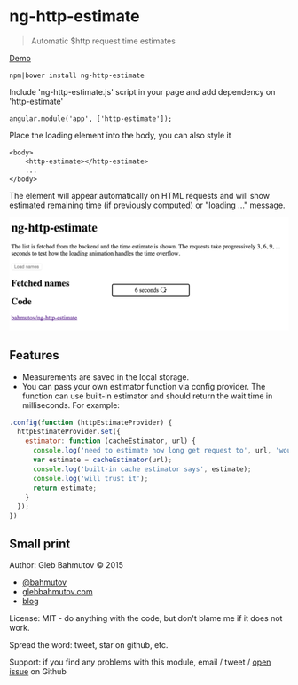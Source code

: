 # ng-http-estimate

> Automatic $http request time estimates

[Demo](http://glebbahmutov.com/ng-http-estimate/)

    npm|bower install ng-http-estimate

Include 'ng-http-estimate.js' script in your page and add dependency on 'http-estimate'

    angular.module('app', ['http-estimate']);

Place the loading element into the body, you can also style it

    <body>
        <http-estimate></http-estimate>
        ...
    </body>

The element will appear automatically on HTML requests and will show estimated remaining
time (if previously computed) or "loading ..." message.

![screenshot](screenshot.png)

## Features

* Measurements are saved in the local storage.
* You can pass your own estimator function via config provider. The function can
use built-in estimator and should return the wait time in milliseconds. For example:

```js
.config(function (httpEstimateProvider) {
  httpEstimateProvider.set({
    estimator: function (cacheEstimator, url) {
      console.log('need to estimate how long get request to', url, 'would take');
      var estimate = cacheEstimator(url);
      console.log('built-in cache estimator says', estimate);
      console.log('will trust it');
      return estimate;
    }
  });
})
```

## Small print

Author: Gleb Bahmutov &copy; 2015

* [@bahmutov](https://twitter.com/bahmutov)
* [glebbahmutov.com](http://glebbahmutov.com)
* [blog](http://glebbahmutov.com/blog)

License: MIT - do anything with the code, but don't blame me if it does not work.

Spread the word: tweet, star on github, etc.

Support: if you find any problems with this module, email / tweet /
[open issue](https://github.com/bahmutov/ng-http-esimate/issues) on Github
